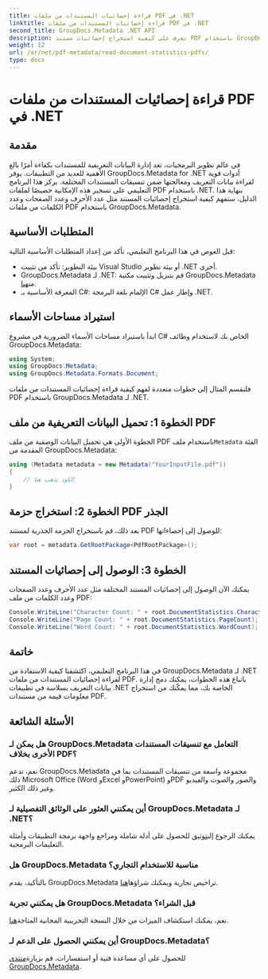 ```yaml
---
title: قراءة إحصائيات المستندات من ملفات PDF في .NET
linktitle: قراءة إحصائيات المستندات من ملفات PDF في .NET
second_title: GroupDocs.Metadata .NET API
description: تعرف على كيفية استخراج إحصائيات مستند PDF باستخدام GroupDocs.Metadata لـ .NET. تعزيز قدرات إدارة المستندات الخاصة بك دون عناء.
weight: 12
url: /ar/net/pdf-metadata/read-document-statistics-pdfs/
type: docs
---
```

# قراءة إحصائيات المستندات من ملفات PDF في .NET

## مقدمة
في عالم تطوير البرمجيات، تعد إدارة البيانات التعريفية للمستندات بكفاءة أمرًا بالغ الأهمية للعديد من التطبيقات. يوفر GroupDocs.Metadata for .NET أدوات قوية لقراءة بيانات التعريف ومعالجتها ضمن تنسيقات المستندات المختلفة. يركز هذا البرنامج التعليمي على تسخير هذه الإمكانية خصيصًا لملفات PDF باستخدام .NET. بنهاية هذا الدليل، ستفهم كيفية استخراج إحصائيات المستند مثل عدد الأحرف وعدد الصفحات وعدد الكلمات من ملفات PDF باستخدام GroupDocs.Metadata.
## المتطلبات الأساسية
قبل الغوص في هذا البرنامج التعليمي، تأكد من إعداد المتطلبات الأساسية التالية:
- بيئة التطوير: تأكد من تثبيت Visual Studio أو بيئة تطوير .NET أخرى.
-  GroupDocs.Metadata لـ .NET: قم بتنزيل وتثبيت مكتبة GroupDocs.Metadata من[هنا](https://releases.groupdocs.com/metadata/net/).
- المعرفة الأساسية بـ C#: الإلمام بلغة البرمجة C# وإطار عمل .NET.

## استيراد مساحات الأسماء
ابدأ باستيراد مساحات الأسماء الضرورية في مشروع C# الخاص بك لاستخدام وظائف GroupDocs.Metadata:
```csharp
using System;
using GroupDocs.Metadata;
using GroupDocs.Metadata.Formats.Document;
```

فلنقسم المثال إلى خطوات متعددة لفهم كيفية قراءة إحصائيات المستندات من ملفات PDF باستخدام GroupDocs.Metadata لـ .NET.
## الخطوة 1: تحميل البيانات التعريفية من ملف PDF
 الخطوة الأولى هي تحميل البيانات الوصفية من ملف PDF باستخدام ملف`Metadata` الفئة المقدمة من GroupDocs.Metadata:
```csharp
using (Metadata metadata = new Metadata("YourInputFile.pdf"))
{
    // الكود يذهب هنا
}
```
## الخطوة 2: استخراج حزمة PDF الجذر
بعد ذلك، قم باستخراج الحزمة الجذرية لمستند PDF للوصول إلى إحصاءاتها:
```csharp
var root = metadata.GetRootPackage<PdfRootPackage>();
```
## الخطوة 3: الوصول إلى إحصائيات المستند
يمكنك الآن الوصول إلى إحصائيات المستند المختلفة مثل عدد الأحرف وعدد الصفحات وعدد الكلمات من ملف PDF:
```csharp
Console.WriteLine("Character Count: " + root.DocumentStatistics.CharacterCount);
Console.WriteLine("Page Count: " + root.DocumentStatistics.PageCount);
Console.WriteLine("Word Count: " + root.DocumentStatistics.WordCount);
```

## خاتمة
في هذا البرنامج التعليمي، اكتشفنا كيفية الاستفادة من GroupDocs.Metadata لـ .NET لقراءة إحصائيات المستندات من ملفات PDF. باتباع هذه الخطوات، يمكنك دمج إدارة بيانات التعريف بسلاسة في تطبيقات .NET الخاصة بك، مما يمكّنك من استخراج معلومات قيمة من مستندات PDF.

## الأسئلة الشائعة
### هل يمكن لـ GroupDocs.Metadata التعامل مع تنسيقات المستندات الأخرى بخلاف PDF؟
نعم، تدعم GroupDocs.Metadata مجموعة واسعة من تنسيقات المستندات بما في ذلك Microsoft Office (Word وExcel وPowerPoint) وPDF والصور والصوت والفيديو وغير ذلك الكثير.
### أين يمكنني العثور على الوثائق التفصيلية لـ GroupDocs.Metadata لـ .NET؟
 يمكنك الرجوع إلى[توثيق](https://tutorials.groupdocs.com/metadata/net/) للحصول على أدلة شاملة ومراجع واجهة برمجة التطبيقات وأمثلة التعليمات البرمجية.
### هل GroupDocs.Metadata مناسبة للاستخدام التجاري؟
 بالتأكيد، يقدم GroupDocs.Metadata تراخيص تجارية ويمكنك شراؤها[هنا](https://purchase.groupdocs.com/buy).
### هل يمكنني تجربة GroupDocs.Metadata قبل الشراء؟
 نعم، يمكنك استكشاف الميزات من خلال النسخة التجريبية المجانية المتاحة[هنا](https://releases.groupdocs.com/).
### أين يمكنني الحصول على الدعم لـ GroupDocs.Metadata؟
 للحصول على أي مساعدة فنية أو استفسارات، قم بزيارة[منتدى GroupDocs.Metadata](https://forum.groupdocs.com/c/metadata/14).